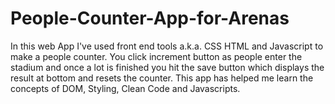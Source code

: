 # People-Counter-App-for-Arenas
In this web App I've used front end tools a.k.a. CSS HTML and Javascript to make a people counter. You click increment button as people enter the stadium and once a lot is finished you hit the save button which displays the result at bottom and resets the counter. This app has helped me learn the concepts of DOM, Styling, Clean Code and Javascripts.
